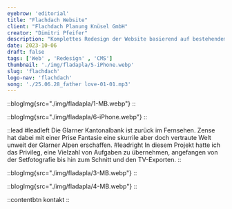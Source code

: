 ```yaml
---
eyebrow: 'editorial'
title: "Flachdach Website"
client: "Flachdach Planung Knüsel GmbH"
creator: "Dimitri Pfeifer"
description: "Komplettes Redesign der Website basierend auf bestehendem Logo. Programmierung der Website inkl. Migration des CMS von Joomla zu Webflow"
date: 2023-10-06
draft: false
tags: ['Web' , 'Redesign' , 'CMS']
thumbnail: './img/fladapla/5-iPhone.webp'
slug: 'flachdach'
logo-nav: 'flachdach'
song: './25.06.28_father love-01-01.mp3'
---
```




::blogImg{src="./img/fladapla/1-MB.webp"}
::



::blogImg{src="./img/fladapla/6-iPhone.webp"}
::




::lead
#leadleft
Die Glarner Kantonalbank ist zurück im Fernsehen. Zense hat dabei mit einer Prise Fantasie eine skurrile aber doch vertraute Welt unweit der Glarner Alpen erschaffen.
#leadright
In diesem Projekt hatte ich das Privileg, eine Vielzahl von Aufgaben zu übernehmen, angefangen von der Setfotografie bis hin zum Schnitt und den TV-Exporten.
::


::blogImg{src="./img/fladapla/3-MB.webp"}
::



::blogImg{src="./img/fladapla/4-MB.webp"}
::





::contentbtn 
kontakt
::


